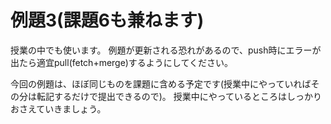 # 例題3(課題6も兼ねます)

授業の中でも使います。
例題が更新される恐れがあるので、push時にエラーが出たら適宜pull(fetch+merge)するようにしてください。

今回の例題は、ほぼ同じものを課題に含める予定です(授業中にやっていればその分は転記するだけで提出できるので)。
授業中にやっているところはしっかりおさえていきましょう。
